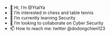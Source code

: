 - 👋 Hi, I’m @YtalYa
- 👀 I’m interested in chess and table tennis
- 🌱 I’m currently learning Security
- 💞️ I’m looking to collaborate on Cyber Security
- 📫 How to reach me: twitter @dodongchien123

<!---
YtalYa/YtalYa is a ✨ special ✨ repository because its `README.md` (this file) appears on your GitHub profile.
You can click the Preview link to take a look at your changes.
--->
